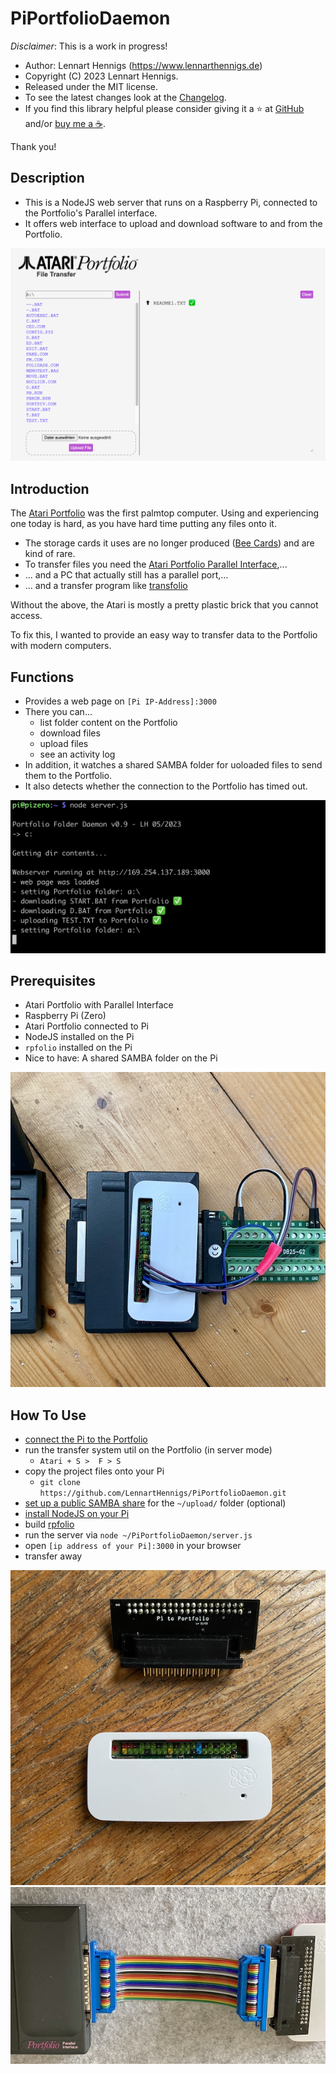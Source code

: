 # PiPortfolioDaemon

*Disclaimer*: This is a work in progress!

- Author: Lennart Hennigs (<https://www.lennarthennigs.de>)
- Copyright (C) 2023 Lennart Hennigs.
- Released under the MIT license.
- To see the latest changes look at the [Changelog](https://github.com/LennartHennigs/PiPortfolioDaemon/blob/master/CHANGELOG.md).
- If you find this library helpful please consider giving it a ⭐️ at [GitHub](https://github.com/LennartHennigs/Button2) and/or [buy me a ☕️](https://ko-fi.com/lennart0815).

Thank you!

## Description

- This is a NodeJS web server that runs on a Raspberry Pi, connected to the Portfolio's Parallel interface.
- It offers web interface to upload and download software to and from the Portfolio.

<kbd><img src="images/preview.png" width="600px" /></kbd>

## Introduction

The [Atari Portfolio](https://en.wikipedia.org/wiki/Atari_Portfolio) was the first palmtop computer.
Using and experiencing one today is hard, as you have hard time putting any files onto it.

- The storage cards it uses are no longer produced ([Bee Cards](https://en.wikipedia.org/wiki/Bee_Card_(game_cartridge))) and are kind of rare.
- To transfer files you need the [Atari Portfolio Parallel Interface](https://www.atari-computermuseum.de/hpc_peri.htm),...
- ... and a PC that actually still has a parallel port,...
- ... and a transfer program like [transfolio](http://www.pofowiki.de/doku.php?id=software:vorstellung:exchanges:transfolio)

Without the above, the Atari is mostly a pretty plastic brick that you cannot access.

To fix this, I wanted to provide an easy way to transfer data to the Portfolio with modern computers.

## Functions

- Provides a web page on `[Pi IP-Address]:3000`
- There you can...
  - list folder content on the Portfolio
  - download files
  - upload files
  - see an activity log
- In addition, it watches a shared SAMBA folder for uoloaded files to send them to the Portfolio.
- It also detects whether the connection to the Portfolio has timed out.

<kbd><img src="images/output.png" width="600px" /></kbd>

## Prerequisites

- Atari Portfolio with Parallel Interface
- Raspberry Pi (Zero)
- Atari Portfolio connected to Pi
- NodeJS installed on the Pi
- `rpfolio` installed on the Pi
- Nice to have: A shared SAMBA folder on the Pi

<kbd><img src="images/parallel.png" /></kbd>

## How To Use

- [connect the Pi to the Portfolio](https://lennarthennigs.de/how-to-connect-an-atari-portfolio/)
- run the transfer system util on the Portfolio (in server mode)
  - `Atari + S >  F > S`
- copy the project files onto your Pi
  - `git clone https://github.com/LennartHennigs/PiPortfolioDaemon.git`
- [set up a public SAMBA share](https://pimylifeup.com/raspberry-pi-samba/) for the `~/upload/` folder (optional)
- [install NodeJS on your Pi](https://gist.github.com/davps/6c6e0ba59d023a9e3963cea4ad0fb516)
- build [rpfolio](https://lennarthennigs.de/how-to-connect-an-atari-portfolio/)
- run the server via `node ~/PiPortfolioDaemon/server.js`
- open `[ip address of your Pi]:3000` in your browser
- transfer away

<kbd><img src="images/platine1.png" /></kbd>
<kbd><img src="images/platine2.png" /></kbd>
